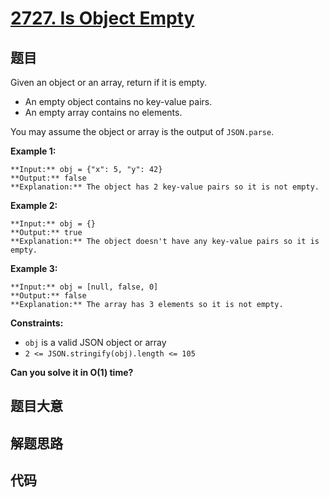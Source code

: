 # [2727. Is Object Empty](https://leetcode.com/problems/is-object-empty)

## 题目

Given an object or an array, return if it is empty.

  * An empty object contains no key-value pairs.
  * An empty array contains no elements.

You may assume the object or array is the output of `JSON.parse`.



**Example 1:**

    
    
    **Input:** obj = {"x": 5, "y": 42}
    **Output:** false
    **Explanation:** The object has 2 key-value pairs so it is not empty.
    

**Example 2:**

    
    
    **Input:** obj = {}
    **Output:** true
    **Explanation:** The object doesn't have any key-value pairs so it is empty.
    

**Example 3:**

    
    
    **Input:** obj = [null, false, 0]
    **Output:** false
    **Explanation:** The array has 3 elements so it is not empty.
    



**Constraints:**

  * `obj` is a valid JSON object or array
  * `2 <= JSON.stringify(obj).length <= 105`



**Can you solve it in O(1) time?**


## 题目大意

## 解题思路

## 代码

```javascript

```
